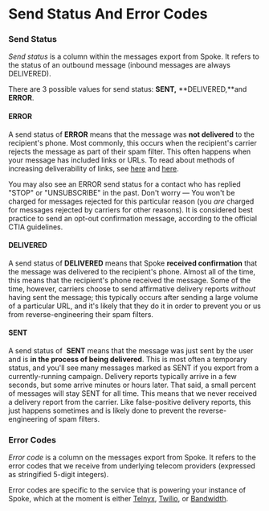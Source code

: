 # Send Status And Error Codes

### Send Status

*Send status* is a column within the messages export from
Spoke. It refers to the status of an outbound message (inbound messages
are always DELIVERED).

There are 3 possible values for send status: **SENT,** **DELIVERED,**and **ERROR**.

#### ERROR

A send status of **ERROR** means that the
message was **not delivered** to the recipient's phone.
Most commonly, this occurs when the recipient's carrier rejects the
message as part of their spam filter. This often happens when your
message has included links or URLs. To read about methods of increasing
deliverability of links, see [here](https://docs.spokerewired.com/article/113-sending-links) and [here](https://docs.spokerewired.com/article/70-short-link-domains).

You may also see an ERROR send status for a contact who has
replied "STOP" or "UNSUBSCRIBE" in the past. Don't worry —
You won't be charged for messages rejected for this particular
reason (you *are* charged for messages rejected by carriers
for other reasons). It is considered best practice to send an opt-out
confirmation message, according to the official CTIA guidelines.

#### DELIVERED

A send status of **DELIVERED** means that
Spoke **received confirmation** that the message was
delivered to the recipient's phone. Almost all of the time, this
means that the recipient's phone received the message. Some of the
time, however, carriers choose to send affirmative delivery reports
*without* having sent the message; this typically occurs after
sending a large volume of a particular URL, and it's likely that
they do it in order to prevent you or us from reverse-engineering
their spam filters.

#### SENT

A send status of  **SENT** means that the message was just sent by the user and is **in the process of being delivered**. This is most often a temporary status, and you'll see many
messages marked as SENT if you export from a currently-running
campaign. Delivery reports typically arrive in a few seconds,
but some arrive minutes or hours later. That said, a small
percent of messages will stay SENT for all time. This means that
we never received a delivery report from the carrier. Like
false-positive delivery reports, this just happens sometimes and
is likely done to prevent the reverse-engineering of spam
filters.

### Error Codes

*Error code* is a column on the messages export from Spoke.
It refers to the error codes that we receive from underlying telecom
providers (expressed as stringified 5-digit integers).

Error codes are specific to the service that is powering your
instance of Spoke, which at the moment is either [Telnyx](https://developers.telnyx.com/docs/api/v2/overview#error-codes), [Twilio](https://www.twilio.com/docs/api/errors#1-anchor), or [Bandwidth](https://dev.bandwidth.com/docs/messaging/errors/).

 